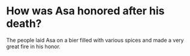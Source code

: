 # How was Asa honored after his death?

The people laid Asa on a bier filled with various spices and made a very great fire in his honor. 